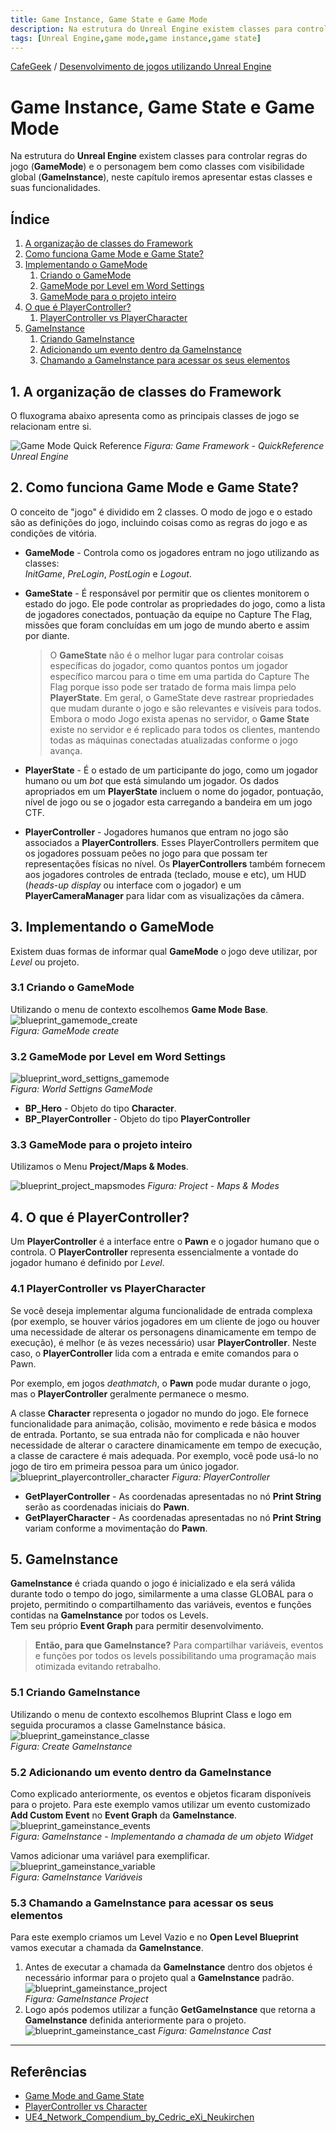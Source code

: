 ```yaml
---
title: Game Instance, Game State e Game Mode
description: Na estrutura do Unreal Engine existem classes para controlar regras do jogo (GameMode) e o personagem bem como classes com visibilidade global (GameInstance), neste capítulo iremos apresentar estas classes e suas funcionalidades.
tags: [Unreal Engine,game mode,game instance,game state]
---
```


[CafeGeek](http://CafeGeek.eti.br)  / [Desenvolvimento de jogos utilizando Unreal Engine](http://cafeGeek.eti.br/unreal_engine/index.html)

# Game Instance, Game State e Game Mode
Na estrutura do **Unreal Engine** existem classes para controlar regras do jogo (**GameMode**) e o personagem bem como classes com visibilidade global (**GameInstance**), neste capítulo iremos apresentar estas classes e suas funcionalidades.

## Índice
1. [A organização de classes do Framework](#1)
1. [Como funciona Game Mode e Game State?](#2)
1. [Implementando o GameMode](#3)
    1. [Criando o GameMode](#3.1)
    1. [GameMode por Level em Word Settings](#3.2)
    1. [GameMode para o projeto inteiro](#3.3)
1. [O que é PlayerController?](#4)
    1. [PlayerController vs PlayerCharacter](#4.1)
1. [GameInstance](#5)    
    1. [Criando GameInstance](#5.1)
    1. [Adicionando um evento dentro da GameInstance](#5.2)    
    1. [Chamando a GameInstance para acessar os seus elementos](#5.3)   

<a name="1"></a>
## 1. A organização de classes do Framework
O fluxograma abaixo apresenta como as principais classes de jogo se relacionam entre si.

![Game Mode Quick Reference](https://docs.unrealengine.com/Images/Gameplay/Framework/QuickReference/GameFramework.webp)
*Figura: Game Framework - QuickReference Unreal Engine*

<a name="2"></a>
## 2. Como funciona Game Mode e Game State?
O conceito de "jogo" é dividido em 2 classes. O modo de jogo e o estado são as definições do jogo, incluindo coisas como as regras do jogo e as condições de vitória.

- **GameMode** - Controla como os jogadores entram no jogo utilizando as classes:   
  *InitGame*, *PreLogin*, *PostLogin* e *Logout*.
- **GameState** - É responsável por permitir que os clientes monitorem o estado do jogo.  Ele pode controlar as propriedades do jogo, como a lista de jogadores conectados, pontuação da equipe no Capture The Flag, missões que foram concluídas em um jogo de mundo aberto e assim por diante.   

  >O **GameState** não é o melhor lugar para controlar coisas específicas do jogador, como quantos pontos um jogador específico marcou para o time em uma partida do Capture The Flag porque isso pode ser tratado de forma mais limpa pelo **PlayerState**. Em geral, o GameState deve rastrear propriedades que mudam durante o jogo e são relevantes e visíveis para todos. Embora o modo Jogo exista apenas no servidor, o **Game State** existe no servidor e é replicado para todos os clientes, mantendo todas as máquinas conectadas atualizadas conforme o jogo avança.

- **PlayerState** - É o estado de um participante do jogo, como um jogador humano ou um *bot* que está simulando um jogador. Os dados apropriados em um **PlayerState** incluem o nome do jogador, pontuação, nível de jogo ou se o jogador esta carregando a bandeira em um jogo CTF.

- **PlayerController** -
Jogadores humanos que entram no jogo são associados a **PlayerControllers**. Esses PlayerControllers permitem que os jogadores possuam peões no jogo para que possam ter representações físicas no nível. Os **PlayerControllers** também fornecem aos jogadores controles de entrada (teclado, mouse e etc), um HUD (*heads-up display* ou interface com o jogador) e um **PlayerCameraManager** para lidar com as visualizações da câmera.

<a name="3"></a>
## 3. Implementando o GameMode
Existem duas formas de informar qual **GameMode** o jogo deve utilizar, por *Level* ou projeto.

<a name="3.1"></a>
### 3.1 Criando o GameMode
Utilizando o menu de contexto escolhemos **Game Mode Base**.
![blueprint_gamemode_create](imagens/gamemode/blueprint_gamemode_create.jpg)    
*Figura: GameMode create*

<a name="3.2"></a>
### 3.2 GameMode por Level em Word Settings
![blueprint_word_settigns_gamemode](imagens/gamemode/blueprint_world_settigns_gamemode.jpg)   
*Figura: World Settigns GameMode*
- **BP_Hero** - Objeto do tipo **Character**.
- **BP_PlayerController** - Objeto do tipo **PlayerController**

<a name="3.3"></a>
### 3.3 GameMode para o projeto inteiro
Utilizamos o Menu **Project/Maps & Modes**.     

![blueprint_project_mapsmodes](imagens/gamemode/blueprint_project_mapsmodes.jpg)
*Figura: Project - Maps & Modes*

<a name="4"></a>
## 4. O que é PlayerController?
Um **PlayerController** é a interface entre o **Pawn** e o jogador humano que o controla. O **PlayerController** representa essencialmente a vontade do jogador humano é definido por *Level*.

<a name="4.1"></a>
### 4.1 PlayerController vs  PlayerCharacter
Se você deseja implementar alguma funcionalidade de entrada complexa (por exemplo, se houver vários jogadores em um cliente de jogo ou houver uma necessidade de alterar os personagens dinamicamente em tempo de execução), é melhor (e às vezes necessário) usar **PlayerController**. Neste caso, o **PlayerController** lida com a entrada e emite comandos para o Pawn.

Por exemplo, em jogos *deathmatch*, o **Pawn** pode mudar durante o jogo, mas o **PlayerController** geralmente permanece o mesmo.

A classe **Character** representa o jogador no mundo do jogo. Ele fornece funcionalidade para animação, colisão, movimento e rede básica e modos de entrada. Portanto, se sua entrada não for complicada e não houver necessidade de alterar o caractere dinamicamente em tempo de execução, a classe de caractere é mais adequada. Por exemplo, você pode usá-lo no jogo de tiro em primeira pessoa para um único jogador.     
![blueprint_playercontroller_character](imagens/gamemode/blueprint_playercontroller_character.jpg)
*Figura: PlayerController*
- **GetPlayerController** - As coordenadas apresentadas no nó **Print String** serão as coordenadas iniciais do **Pawn**.
- **GetPlayerCharacter** - As coordenadas apresentadas no nó **Print String** variam conforme a movimentação do **Pawn**.

<a name="5"></a>
## 5. GameInstance
**GameInstance** é criada quando o jogo é inicializado e ela será válida durante todo o tempo do jogo, similarmente a uma classe GLOBAL para o projeto, permitindo o compartilhamento das variáveis, eventos e funções contidas na **GameInstance** por todos os Levels.   
Tem seu próprio **Event Graph** para permitir desenvolvimento.  

>**Então, para que GameInstance?**
>Para compartilhar variáveis, eventos e funções por todos os levels possibilitando uma programação mais otimizada evitando retrabalho.

<a name="5.1"></a>
### 5.1 Criando GameInstance
Utilizando o menu de contexto escolhemos Bluprint Class e logo em seguida procuramos a classe GameInstance básica.   
![blueprint_gameinstance_classe](imagens/gamemode/blueprint_gameinstance_classe.jpg)      
*Figura: Create GameInstance*

<a name="5.2"></a>
### 5.2 Adicionando um evento dentro da GameInstance
Como explicado anteriormente, os eventos e objetos ficaram disponíveis para o projeto. Para este exemplo vamos utilizar um evento customizado **Add Custom Event** no **Event Graph** da **GameInstance**.    
![blueprint_gameinstance_events](imagens/gamemode/blueprint_gameinstance_events.jpg)            
*Figura: GameInstance - Implementando a chamada de um objeto Widget*

Vamos adicionar uma variável para exemplificar.   
![blueprint_gameinstance_variable](imagens/gamemode/blueprint_gameinstance_variable.jpg)            
*Figura: GameInstance Variáveis*

<a name="53"></a>
### 5.3 Chamando a GameInstance para acessar os seus elementos
Para este exemplo criamos um Level Vazio e no **Open Level Blueprint** vamos executar a chamada da **GameInstance**.

1. Antes de executar a chamada da **GameInstance** dentro dos objetos é necessário informar para o projeto qual a **GameInstance** padrão.        
![blueprint_gameinstance_project](imagens/gamemode/blueprint_gameinstance_project.jpg)        
  *Figura: GameInstance Project*
1. Logo após podemos utilizar a função **GetGameInstance** que retorna a **GameInstance** definida anteriormente para o projeto.   
![blueprint_gameinstance_cast](imagens/gamemode/blueprint_gameinstance_cast.jpg)
  *Figura: GameInstance Cast*

***
## Referências
- [Game Mode and Game State](https://docs.unrealengine.com/en-US/InteractiveExperiences/Framework/GameMode/index.html)
- [PlayerController vs Character](https://answers.unrealengine.com/questions/216113/playercontroller-vs-character.html)
- [UE4_Network_Compendium_by_Cedric_eXi_Neukirchen](https://cedric-neukirchen.net/Downloads/Compendium/UE4_Network_Compendium_by_Cedric_eXi_Neukirchen.pdf)
